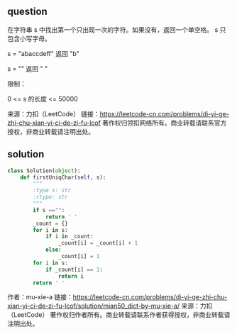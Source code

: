 
## question
在字符串 s 中找出第一个只出现一次的字符。如果没有，返回一个单空格。 s 只包含小写字母。

s = "abaccdeff"
返回 "b"

s = "" 
返回 " "
 

限制：

0 <= s 的长度 <= 50000

来源：力扣（LeetCode）
链接：https://leetcode-cn.com/problems/di-yi-ge-zhi-chu-xian-yi-ci-de-zi-fu-lcof
著作权归领扣网络所有。商业转载请联系官方授权，非商业转载请注明出处。

## solution
```py
class Solution(object):
    def firstUniqChar(self, s):
        """
        :type s: str
        :rtype: str
        """
        if s =="":
            return ' '
        _count = {}
        for i in s:
            if i in _count:
                _count[i] = _count[i] + 1
            else:
                _count[i] = 1
        for i in s:
            if _count[i] == 1:
                return i
        return ' '
```

作者：mu-xie-a
链接：https://leetcode-cn.com/problems/di-yi-ge-zhi-chu-xian-yi-ci-de-zi-fu-lcof/solution/mian50_dict-by-mu-xie-a/
来源：力扣（LeetCode）
著作权归作者所有。商业转载请联系作者获得授权，非商业转载请注明出处。